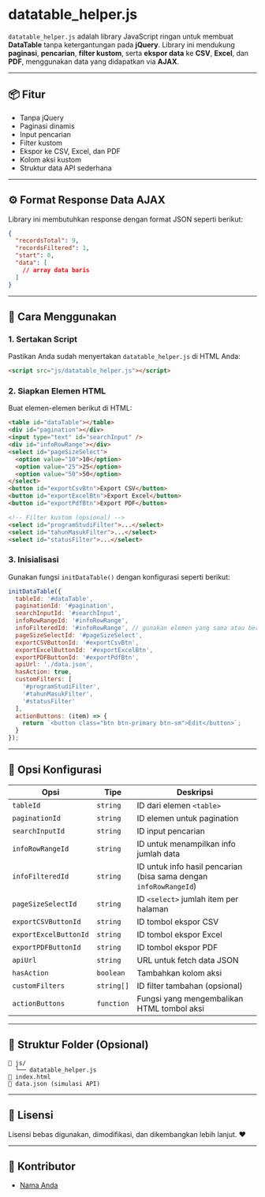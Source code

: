 
# datatable_helper.js

`datatable_helper.js` adalah library JavaScript ringan untuk membuat **DataTable** tanpa ketergantungan pada **jQuery**. Library ini mendukung **paginasi**, **pencarian**, **filter kustom**, serta **ekspor data** ke **CSV**, **Excel**, dan **PDF**, menggunakan data yang didapatkan via **AJAX**.

---

## 📦 Fitur

- Tanpa jQuery
- Paginasi dinamis
- Input pencarian
- Filter kustom
- Ekspor ke CSV, Excel, dan PDF
- Kolom aksi kustom
- Struktur data API sederhana

---

## ⚙️ Format Response Data AJAX

Library ini membutuhkan response dengan format JSON seperti berikut:

```json
{
  "recordsTotal": 9,
  "recordsFiltered": 1,
  "start": 0,
  "data": [
    // array data baris
  ]
}
```

---

## 🚀 Cara Menggunakan

### 1. Sertakan Script
Pastikan Anda sudah menyertakan `datatable_helper.js` di HTML Anda:

```html
<script src="js/datatable_helper.js"></script>
```

### 2. Siapkan Elemen HTML

Buat elemen-elemen berikut di HTML:

```html
<table id="dataTable"></table>
<div id="pagination"></div>
<input type="text" id="searchInput" />
<div id="infoRowRange"></div>
<select id="pageSizeSelect">
  <option value="10">10</option>
  <option value="25">25</option>
  <option value="50">50</option>
</select>
<button id="exportCsvBtn">Export CSV</button>
<button id="exportExcelBtn">Export Excel</button>
<button id="exportPdfBtn">Export PDF</button>

<!-- Filter kustom (opsional) -->
<select id="programStudiFilter">...</select>
<select id="tahunMasukFilter">...</select>
<select id="statusFilter">...</select>
```

### 3. Inisialisasi

Gunakan fungsi `initDataTable()` dengan konfigurasi seperti berikut:

```javascript
initDataTable({ 
  tableId: '#dataTable',
  paginationId: '#pagination',
  searchInputId: '#searchInput',
  infoRowRangeId: '#infoRowRange',
  infoFilteredId: '#infoRowRange', // gunakan elemen yang sama atau berbeda
  pageSizeSelectId: '#pageSizeSelect',
  exportCSVButtonId: '#exportCsvBtn',
  exportExcelButtonId: '#exportExcelBtn',
  exportPDFButtonId: '#exportPdfBtn',
  apiUrl: './data.json',
  hasAction: true,
  customFilters: [
    '#programStudiFilter',
    '#tahunMasukFilter',
    '#statusFilter'
  ],
  actionButtons: (item) => {
    return `<button class="btn btn-primary btn-sm">Edit</button>`;
  }
});
```

---

## 🧩 Opsi Konfigurasi

| Opsi                 | Tipe       | Deskripsi |
|----------------------|------------|-----------|
| `tableId`            | `string`   | ID dari elemen `<table>` |
| `paginationId`       | `string`   | ID elemen untuk pagination |
| `searchInputId`      | `string`   | ID input pencarian |
| `infoRowRangeId`     | `string`   | ID untuk menampilkan info jumlah data |
| `infoFilteredId`     | `string`   | ID untuk info hasil pencarian (bisa sama dengan `infoRowRangeId`) |
| `pageSizeSelectId`   | `string`   | ID `<select>` jumlah item per halaman |
| `exportCSVButtonId`  | `string`   | ID tombol ekspor CSV |
| `exportExcelButtonId`| `string`   | ID tombol ekspor Excel |
| `exportPDFButtonId`  | `string`   | ID tombol ekspor PDF |
| `apiUrl`             | `string`   | URL untuk fetch data JSON |
| `hasAction`          | `boolean`  | Tambahkan kolom aksi |
| `customFilters`      | `string[]` | ID filter tambahan (opsional) |
| `actionButtons`      | `function` | Fungsi yang mengembalikan HTML tombol aksi |

---

## 📁 Struktur Folder (Opsional)

```text
📁 js/
  └── datatable_helper.js
📄 index.html
📄 data.json (simulasi API)
```

---

## 📄 Lisensi

Lisensi bebas digunakan, dimodifikasi, dan dikembangkan lebih lanjut. ❤️

---

## 🙌 Kontributor

- [Nama Anda](https://github.com/username)
